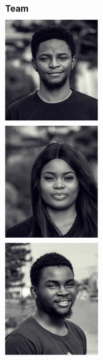 # Team

![Kennedy Idialu (CEO, CTO) - LinkedIn - Twitter](../.gitbook/assets/kennedy2.jpg)

![Odion Olumhense (COO) - LinkedIn - Twitter](../.gitbook/assets/odion.jpg)

![Odion Olumhense (Designer) - LinkedIn - Twitter](../.gitbook/assets/marvin.jpg)

